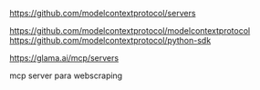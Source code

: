 https://github.com/modelcontextprotocol/servers

https://github.com/modelcontextprotocol/modelcontextprotocol
https://github.com/modelcontextprotocol/python-sdk

https://glama.ai/mcp/servers

mcp server para webscraping